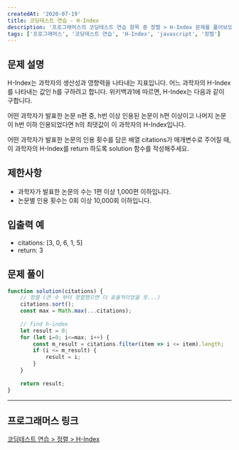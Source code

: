 ```yaml
---
createdAt: '2020-07-19'
title: 코딩테스트 연습 - H-Index
description: '프로그래머스의 코딩테스트 연습 항목 중 정렬 > H-Index 문제를 풀어보았다.'
tags: ['프로그래머스', '코딩테스트 연습', 'H-Index', 'javascript', '정렬']
---
```


## 문제 설명 

H-Index는 과학자의 생산성과 영향력을 나타내는 지표입니다. 어느 과학자의 H-Index를 나타내는 값인 h를 구하려고 합니다. 위키백과1에 따르면, H-Index는 다음과 같이 구합니다.

어떤 과학자가 발표한 논문 n편 중, h번 이상 인용된 논문이 h편 이상이고 나머지 논문이 h번 이하 인용되었다면 h의 최댓값이 이 과학자의 H-Index입니다.

어떤 과학자가 발표한 논문의 인용 횟수를 담은 배열 citations가 매개변수로 주어질 때, 이 과학자의 H-Index를 return 하도록 solution 함수를 작성해주세요.

## 제한사항
- 과학자가 발표한 논문의 수는 1편 이상 1,000편 이하입니다.
- 논문별 인용 횟수는 0회 이상 10,000회 이하입니다.

## 입출력 예
- citations: [3, 0, 6, 1, 5]
- return: 3

## 문제 풀이

```javascript
function solution(citations) {
    // 정렬 (큰 수 부터 정렬했으면 더 효율적이었을 듯...)
    citations.sort();
    const max = Math.max(...citations);
    
    // find h-index
    let result = 0;
    for (let i=0; i<=max; i++) {
        const m_result = citations.filter(item => i <= item).length;
        if (i <= m_result) {
            result = i;
        }
    }
    
    return result;
}
```  

---

## 프로그래머스 링크
<a href="https://programmers.co.kr/learn/courses/30/lessons/42747" target="_blank">코딩테스트 연습 > 정렬 > H-Index</a>
